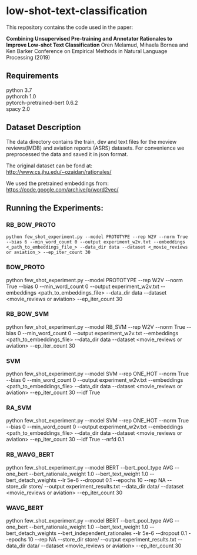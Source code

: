 # low-shot-text-classification
This repository contains the code used in the paper:

**Combining Unsupervised Pre-training and Annotator Rationales to Improve Low-shot Text Classification**
Oren Melamud, Mihaela Bornea and Ken Barker Conference on Empirical Methods in Natural Language Processing (2019)

## Requirements

python 3.7  
pythorch 1.0  
pytorch-pretrained-bert 0.6.2  
spacy 2.0  

## Dataset Description
The data directory contains the train, dev and text files for the moview reviews(IMDB)  and aviation reports (ASRS) datasets.
For convenience we preprocessed the data and saved it in json format.

The original dataset can be fond at:
http://www.cs.jhu.edu/~ozaidan/rationales/

We used the pretrained embeddings from: 
https://code.google.com/archive/p/word2vec/

## Running the Experiments:

### **RB_BOW_PROTO**

```
python few_shot_experiment.py --model PROTOTYPE --rep W2V --norm True --bias 6 --min_word_count 0 --output experiment_w2v.txt --embeddings <_path_to_embeddings_file_> --data_dir data --dataset <_movie_reviews or aviation_> --ep_iter_count 30
```

### **BOW_PROTO**

python few_shot_experiment.py --model PROTOTYPE --rep W2V --norm True --bias 0 --min_word_count 0 --output experiment_w2v.txt --embeddings <path_to_embeddings_file> --data_dir data --dataset <movie_reviews or aviation> --ep_iter_count 30

### **RB_BOW_SVM**

python few_shot_experiment.py --model RB_SVM --rep W2V --norm True --bias 0 --min_word_count 0 --output experiment_w2v.txt --embeddings <path_to_embeddings_file> --data_dir data --dataset <movie_reviews or aviation> --ep_iter_count 30

### **SVM**
 python few_shot_experiment.py --model SVM --rep ONE_HOT --norm True --bias 0 --min_word_count 0 --output experiment_w2v.txt --embeddings <path_to_embeddings_file> --data_dir data --dataset <movie_reviews or aviation> --ep_iter_count 30 --idf True


### **RA_SVM**

python few_shot_experiment.py --model SVM --rep ONE_HOT --norm True --bias 0 --min_word_count 0 --output experiment_w2v.txt --embeddings <path_to_embeddings_file> --data_dir data --dataset <movie_reviews or aviation> --ep_iter_count 30 --idf True --nrfd 0.1


### **RB_WAVG_BERT**

python few_shot_experiment.py --model BERT --bert_pool_type AVG --one_bert --bert_rationale_weight 1.0 --bert_text_weight 1.0 --bert_detach_weights --lr 5e-6 --dropout 0.1 --epochs 10 --rep NA --store_dir store/ --output experiment_results.txt  --data_dir data/ --dataset <movie_reviews or aviation> --ep_iter_count 30 

### **WAVG_BERT**

python few_shot_experiment.py  --model BERT --bert_pool_type AVG --one_bert --bert_rationale_weight 1.0 --bert_text_weight 1.0 --bert_detach_weights --bert_independent_rationales --lr 5e-6 --dropout 0.1 --epochs 10 --rep NA --store_dir store/ --output experiment_results.txt  --data_dir data/ --dataset <movie_reviews or aviation> --ep_iter_count 30
 